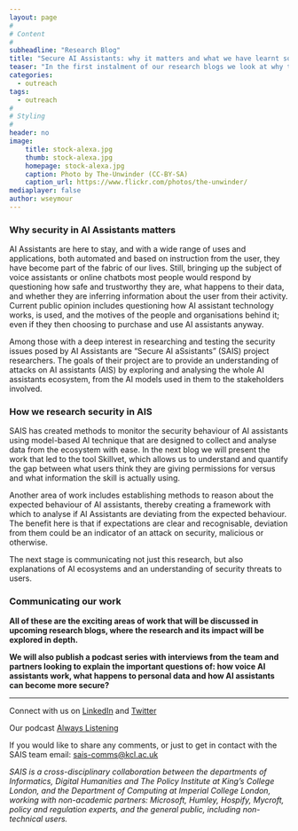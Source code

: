 ```yaml
---
layout: page
#
# Content
#
subheadline: "Research Blog"
title: "Secure AI Assistants: why it matters and what we have learnt so far"
teaser: "In the first instalment of our research blogs we look at why there is a need to understand and communicate security in AI Assistants and what insights we have gained from SAIS research so far."
categories:
  - outreach
tags:
  - outreach
#
# Styling
#
header: no
image:
    title: stock-alexa.jpg
    thumb: stock-alexa.jpg
    homepage: stock-alexa.jpg
    caption: Photo by The-Unwinder (CC-BY-SA)
    caption_url: https://www.flickr.com/photos/the-unwinder/
mediaplayer: false
author: wseymour
---
```


### Why security in AI Assistants matters
AI Assistants are here to stay, and with a wide range of uses and applications, both automated and based on instruction from the user, they have become part of the fabric of our lives. Still, bringing up the subject of voice assistants or online chatbots most people would respond by questioning how safe and trustworthy they are, what happens to their data, and whether they are inferring information about the user from their activity. Current public opinion includes questioning how AI assistant technology works, is used, and the motives of the people and organisations behind it; even if they then choosing to purchase and use AI assistants anyway. 

Among those with a deep interest in researching and testing the security issues posed by AI Assistants are “Secure AI aSsistants” (SAIS) project researchers. The goals of their project are to provide an understanding of attacks on AI assistants (AIS) by exploring and analysing the whole AI assistants ecosystem, from the AI models used in them to the stakeholders involved. 

### How we research security in AIS
SAIS has created methods to monitor the security behaviour of AI assistants using model-based AI technique that are designed to collect and analyse data from the ecosystem with ease. In the next blog we will present the work that led to the tool Skillvet, which allows us to understand and quantify the gap between what users think they are giving permissions for versus and what information the skill is actually using. 

Another area of work includes establishing methods to reason about the expected behaviour of AI assistants, thereby creating a framework with which to analyse if AI Assistants are deviating from the expected behaviour. The benefit here is that if expectations are clear and recognisable, deviation from them could be an indicator of an attack on security, malicious or otherwise. 

The next stage is communicating not just this research, but also explanations of AI ecosystems and an understanding of security threats to users. 

### Communicating our work
__All of these are the exciting areas of work that will be discussed in upcoming research blogs, where the research and its impact will be explored in depth.__
 
__We will also publish a podcast series with interviews from the team and partners looking to explain the important questions of: how voice AI assistants work, what happens to personal data and how AI assistants can become more secure?__

<hr />

Connect with us on [LinkedIn](https://www.linkedin.com/company/sais-project/) and [Twitter](https://twitter.com/SecureAI_SAIS)

Our podcast [Always Listening](https://secure-ai-assistants.github.io/outreach/podcast1/)

If you would like to share any comments, or just to get in contact with the SAIS team email: sais-comms@kcl.ac.uk

_SAIS is a cross-disciplinary collaboration between the departments of Informatics, Digital Humanities and The Policy Institute at King’s College London, and the Department of Computing at Imperial College London, working with non-academic partners: Microsoft, Humley, Hospify, Mycroft, policy and regulation experts, and the general public, including non-technical users._

